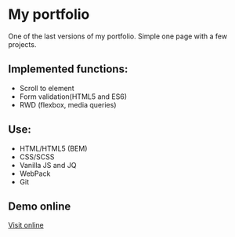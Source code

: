 # My portfolio
One of the last versions of my portfolio. Simple one page with a few projects.

## Implemented functions:
* Scroll to element
* Form validation(HTML5 and ES6)
* RWD (flexbox, media queries)

## Use:
* HTML/HTML5 (BEM)
* CSS/SCSS 
* Vanilla JS and JQ
* WebPack
* Git

## Demo online

[Visit online](https://www.wojciech-kondraciuk.pl/)
